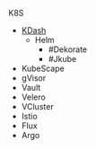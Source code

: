 K8S
- [KDash](https://github.com/kdash-rs/kdash)
	- Helm
		- #Dekorate 
		- #Jkube 
- KubeScape
- gVisor
- Vault
- Velero
- VCluster
- Istio
- Flux
- Argo